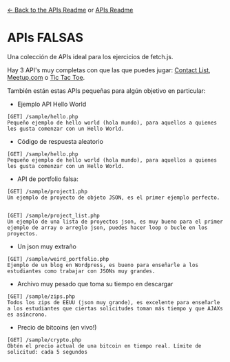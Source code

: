 [<- Back to the APIs Readme](../docs/README.md) or [APIs Readme](../README.md)

# APIs FALSAS

Una colección de APIs ideal para los ejercicios de fetch.js.

Hay 3 API's muy completas con que las que puedes jugar: [Contact List](./apis/fake/contact/README.md), [Meetup.com](./apis/fake/meetup/README.md) o [Tic Tac Toe](./apis/fake/tictactoe/README.md).  

También están estas APIs pequeñas para algún objetivo en particular:

+ Ejemplo API Hello World 
```
[GET] /sample/hello.php
Pequeño ejemplo de hello world (hola mundo), para aquellos a quienes les gusta comenzar con un Hello World.
```

+ Código de respuesta aleatorio
```
[GET] /sample/hello.php
Pequeño ejemplo de hello world (hola mundo), para aquellos a quienes les gusta comenzar con un Hello World.
```

+ API de portfolio falsa:
```
[GET] /sample/project1.php
Un ejemplo de proyecto de objeto JSON, es el primer ejemplo perfecto.


[GET] /sample/project_list.php
Un ejemplo de una lista de proyectos json, es muy bueno para el primer ejemplo de array o arreglo json, puedes hacer loop o bucle en los proyectos.
```

+ Un json muy extraño
```
[GET] /sample/weird_portfolio.php
Ejemplo de un blog en Wordpress, es bueno para enseñarle a los estudiantes como trabajar con JSONs muy grandes. 
```

+ Archivo muy pesado que toma su tiempo en descargar 
```
[GET] /sample/zips.php
Todos los zips de EEUU (json muy grande), es excelente para enseñarle a los estudiantes que ciertas solicitudes toman más tiempo y que AJAXs es asíncrono.
```

+ Precio de bitcoins (en vivo!)
```
[GET] /sample/crypto.php
Obtén el precio actual de una bitcoin en tiempo real. Límite de solicitud: cada 5 segundos
```